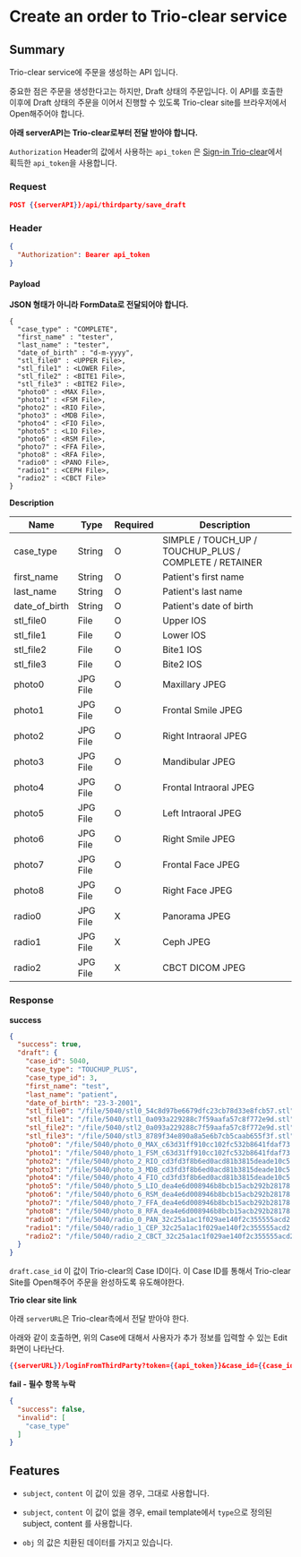 # Create an order to Trio-clear service

## Summary

Trio-clear service에 주문을 생성하는 API 입니다.

중요한 점은 주문을 생성한다고는 하지만, Draft 상태의 주문입니다. 이 API를 호출한 이후에 Draft 상태의 주문을 이어서 진행할 수 있도록 Trio-clear site를 브라우저에서 Open해주어야 합니다.

**아래 serverAPI는 Trio-clear로부터 전달 받아야 합니다.**

```Authorization``` Header의 값에서 사용하는 ```api_token``` 은 [Sign-in Trio-clear](./trio-clear-login.md)에서 획득한 ```api_token```을 사용합니다.

### Request

```JSON
POST {{serverAPI}}/api/thirdparty/save_draft
```

### Header

```JSON
{
  "Authorization": Bearer api_token
}
```

#### Payload

**JSON 형태가 아니라 FormData로 전달되어야 합니다.**

```FORMDATA
{
  "case_type" : "COMPLETE",
  "first_name" : "tester",
  "last_name" : "tester",
  "date_of_birth" : "d-m-yyyy",
  "stl_file0" : <UPPER File>,
  "stl_file1" : <LOWER File>,
  "stl_file2" : <BITE1 File>,
  "stl_file3" : <BITE2 File>,
  "photo0" : <MAX File>,
  "photo1" : <FSM File>,
  "photo2" : <RIO File>,
  "photo3" : <MDB File>,
  "photo4" : <FIO File>,
  "photo5" : <LIO File>,
  "photo6" : <RSM File>,
  "photo7" : <FFA File>,
  "photo8" : <RFA File>,
  "radio0" : <PANO File>,
  "radio1" : <CEPH File>,
  "radio2" : <CBCT File>
}
```

**Description**

| Name | Type | Required | Description |
| --- | --- | --- | --- |
| case_type | String | O | SIMPLE / TOUCH_UP / TOUCHUP_PLUS / COMPLETE / RETAINER  |
| first_name | String | O | Patient's first name |
| last_name | String | O | Patient's last name |
| date_of_birth | String | O | Patient's date of birth |
| stl_file0 | File | O | Upper IOS |
| stl_file1 | File | O | Lower IOS |
| stl_file2 | File | O | Bite1 IOS |
| stl_file3 | File | O | Bite2 IOS |
| photo0 | JPG File | O | Maxillary JPEG |
| photo1 | JPG File | O | Frontal Smile JPEG |
| photo2 | JPG File | O | Right Intraoral JPEG |
| photo3 | JPG File | O | Mandibular JPEG |
| photo4 | JPG File | O | Frontal Intraoral JPEG |
| photo5 | JPG File | O | Left Intraoral JPEG |
| photo6 | JPG File | O | Right Smile JPEG |
| photo7 | JPG File | O | Frontal Face JPEG |
| photo8 | JPG File | O | Right Face JPEG |
| radio0 | JPG File | X | Panorama JPEG |
| radio1 | JPG File | X | Ceph JPEG |
| radio2 | JPG File | X | CBCT DICOM JPEG |

### Response

**success**

```JSON
{
  "success": true,
  "draft": {
    "case_id": 5040,
    "case_type": "TOUCHUP_PLUS",
    "case_type_id": 3,
    "first_name": "test",
    "last_name": "patient",
    "date_of_birth": "23-3-2001",
    "stl_file0": "/file/5040/stl0_54c8d97be6679dfc23cb78d33e8fcb57.stl",
    "stl_file1": "/file/5040/stl1_0a093a229288c7f59aafa57c8f772e9d.stl",
    "stl_file2": "/file/5040/stl2_0a093a229288c7f59aafa57c8f772e9d.stl",
    "stl_file3": "/file/5040/stl3_8789f34e890a8a5e6b7cb5caab655f3f.stl",
    "photo0": "/file/5040/photo_0_MAX_c63d31ff910cc102fc532b8641fdaf73.JPG",
    "photo1": "/file/5040/photo_1_FSM_c63d31ff910cc102fc532b8641fdaf73.JPG",
    "photo2": "/file/5040/photo_2_RIO_cd3fd3f8b6ed0acd81b3815deade10c5.JPG",
    "photo3": "/file/5040/photo_3_MDB_cd3fd3f8b6ed0acd81b3815deade10c5.JPG",
    "photo4": "/file/5040/photo_4_FIO_cd3fd3f8b6ed0acd81b3815deade10c5.JPG",
    "photo5": "/file/5040/photo_5_LIO_dea4e6d008946b8bcb15acb292b28178.JPG",
    "photo6": "/file/5040/photo_6_RSM_dea4e6d008946b8bcb15acb292b28178.JPG",
    "photo7": "/file/5040/photo_7_FFA_dea4e6d008946b8bcb15acb292b28178.JPG",
    "photo8": "/file/5040/photo_8_RFA_dea4e6d008946b8bcb15acb292b28178.JPG",
    "radio0": "/file/5040/radio_0_PAN_32c25a1ac1f029ae140f2c355555acd2.JPG",
    "radio1": "/file/5040/radio_1_CEP_32c25a1ac1f029ae140f2c355555acd2.jpeg",
    "radio2": "/file/5040/radio_2_CBCT_32c25a1ac1f029ae140f2c355555acd2.jpeg"
  }
}
```

```draft.case_id``` 이 값이 Trio-clear의 Case ID이다. 이 Case ID를 통해서 Trio-clear Site를 Open해주어 주문을 완성하도록 유도해야한다.

**Trio clear site link**

아래 ```serverURL```은 Trio-clear측에서 전달 받아야 한다.

아래와 같이 호출하면, 위의 Case에 대해서 사용자가 추가 정보를 입력할 수 있는 Edit 화면이 나타난다.

```JSON
{{serverURL}}/loginFromThirdParty?token={{api_token}}&case_id={{case_id}}
```


**fail - 필수 항목 누락**

```JSON
{
  "success": false,
  "invalid": [
    "case_type"
  ]
}
```

## Features

* ```subject```, ```content``` 이 값이 있을 경우, 그대로 사용합니다.

* ```subject```, ```content``` 이 값이 없을 경우, email template에서 ```type```으로 정의된 subject, content 를 사용합니다.

* ```obj``` 의 값은 치환된 데이터를 가지고 있습니다.
